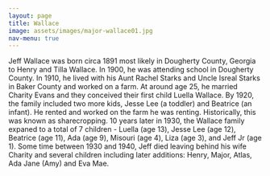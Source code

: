 ```yaml
---
layout: page
title: Wallace
image: assets/images/major-wallace01.jpg
nav-menu: true
---
```


Jeff Wallace was born circa 1891 most likely in Dougherty County, Georgia to Henry and Tilla Wallace. In 1900, he was attending school in Dougherty County. In 1910, he lived with his Aunt Rachel Starks and Uncle Isreal Starks in Baker County and worked on a farm. At around age 25, he married Charity Evans and they conceived their first child Luella Wallace. By 1920, the family included two more kids, Jesse Lee (a toddler) and Beatrice (an infant). He rented and worked on the farm he was renting. Historically, this was known as sharecropping. 10 years later in 1930, the Wallace family expaned to a total of 7 children - Luella (age 13), Jesse Lee (age 12), Beatrice (age 11), Ada (age 9), Misouri (age 4), Liza (age 3), and Jeff Jr (age 1). Some time between 1930 and 1940, Jeff died leaving behind his wife Charity and several children including later additions: Henry, Major, Atlas, Ada Jane (Amy) and Eva Mae.
